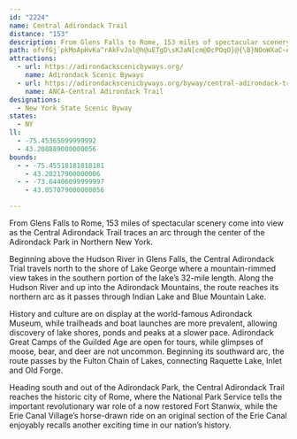 ```yaml
---
id: "2224"
name: Central Adirondack Trail
distance: "153"
description: From Glens Falls to Rome, 153 miles of spectacular scenery come into view as the Central Adirondack Trail traces an arc through the center of the Adirondack Park in Northern New York.
path: ofvfGj`pkMoApHvKa^rAkFvJal@h@uETgD\sKJaN[cm@DcPOqO}@{\B}NOoWXaC~AqETgBHmCEuINqDTkBbBoJfDmd@hBoWyCiEcAyCg@yCoD_ZyA_JaYmsAwLch@er@_iEmAwJSkFLeZ?qBIiBsCk^}@{FaPmo@mU_}@aHiW}GiSe@mAoGgLqMgU}A_DkBwEaKwXkBcGeAqFy@sHYgHi@g\eAgTwFyh@y@aEoDwJwDeHgZwt@iAmEiAaIs@eDi@{AcFyIsDgIuNw^}AmDiAiDy@yCcH}\gCmNmEcQyDmImFiK}Qc]sgA{tBu@aCUsAWyCGeDScBwAyFuBbAiABe@GiOgGwEkCsDaDeJiKsCuBsE{B_CmB}@eAoAsBgAmC??aAcC?yAJo@h@s@n@Qh@Hr@h@R\Z`AErA_@|@c@Z}API???g^l@_CLwEf@ec@dIqw@bPokArRoa@bGkEhAuEdCo`Ajt@aV`RcHlEgH`DoxAzg@iB`@sDV{CMcF_AuAe@gB{@oQoMuAm@cBg@wAWkCWms@FoCHciAnGaKv@aI`BiQvEqMvD}DxAyS`Kgi@vX_OjHsRhIuQfG{DZaQJoNKsAi@IFo@s@k@qAaCaK}B{G}H{PyAgC_BaCmCwCgKaI}A}A}X}\}Vqa@_JgNkDuGiQy]sAcBaI_F}Au@cBa@oFOgBe@u@a@oByAwUuSoBoA{IyCgAYeBK{]fCcA?mBYeBs@iDkCmBgBmi@al@}D}EcA}AuQ}\{EkMwFaM{@_BcEmKiOoYiAiBu@w@mAaA_Bu@mC]oOz@oQhAyDIgC_AeAi@cBqAiAyAcQc\oDoGgAwAkAgAaCuAcBc@kBSmRr@cz@dG}w@tGqa@nCuo@xFs@?i@G_@Yu@}@Sq@gFs_@EiBDeBNeAfAeEj@mCHaCE{Ay@yEwCuNo@wA_Au@i@UoBUcRXwAGuDc@sAFgBb@{@d@cBpBgGbNiAhBo@t@}AhAcB|@uAX}AFgCe@yFsCoA}@mBgBsHeIaBgAyBu@qFg@eDaAkDqAoCeB}DaDsG_GcWwQ}AqAeKqKoCeCcBmAySaMmV_Sy@g@oBg@mEEcBYmBkAaLuJs@a@yAc@yCUcAWi@SwBmA_DoDiEwFsOgTyBmEsDyIiAiBiBuBkL}IqCqDcBqAqP_HcCq@yCI}APiDz@mBJyAQu@YsB{AcBq@wE_@sA_@_Ae@}@{@gJ_MsGeHmBcBcBkAuBgAcCaAwBm@mBYcFSiVt@iBGcBUwAa@oDqB}@u@oBiCoBwDwGuNaAsDqAkKgAmFkA{CcBuCqCuCqN_Mk]mX{L}IeGiDcIyCgFmAsCe@ohAwImE?mCTgBXaB`@mVzHwBj@iCXwC?yXsBmASwCmAkCqB}@_A}@oAaBeDwVmn@{IcUoQql@gC}G{AeDsEoImBoCgYw^iC{EmAuDsc@}jBuA_FwA_D}p@sdAgEmH}DyIiBoFs@yCu@uEqAoOk@eE_@wAoAcDaBc@mDgD{@gA_AeCc@mDBaCnAuKJsCsSk}Ao@yC_AaCqa@su@a@u@{@cEaF{FYe@OsAXsCOi@cDaCsEyBe@k@Sc@Y_CX}PNaCr@mGJiBKsAw@mCQgA?e@PuEAy@OyAs@sA}@s@eDw@c@Qu@m@wEoHgHkJcA{AcC_FcFoPWgAKy@EaC@yHEkAQoBa@yAiC{GwIuPk@_C{BaLwIiYyCsK_BcEqJiTmAyDwGkV}BeF}DwH{CyHYgASsBI}Dh@aIEgHUiDgCcQiA{CuH_P{@yCiAaG_@eAwDiGcE_JsBiDaLmNgCsCoDqC}AaAcA_@{AQ}DGiB[a@QeAgAsAkC{@iCcR}o@cC}GmDwImE}H_B{FsDsNwH_R}@}CeAyEuKoa@cAwHDmGEoAgDuRa@sDi@sBgDuHcAmC}DuU_EkSaFcPu@sBy@{AmCaD}DyFuBoDm@yAe@wBi@aHmDwMiCkG]gBQgMy@iFI_B?iDd@uc@OcESkBAyCXaGT}Nh@oQ_@gH^aI?eSHgCJmAb@mCrDmMd@wBf@qCrCmS|DcS^uCh@{Md@qC~@}C|AeCrAyApAw@jYcJlBSrI_@~@?vAXfHtCh@\d@j@xAbCl@r@lFdE~A~@bAKlD{Bn@wAr@oCd@qArCmF|EuFrB_DvEmFp@qAjFuMjIcThA_Fh@yFJeEEwCi@uIY{BYw@{AkCc@}B_AgKC_AHkAfK}b@bAcGBcBGyAe@gI?gBHoAj@yD|D_PlAuHBs@~@mET{BbAoOPyAb@mBr@gB|BkD~@iBb@{AzDkPp@yDDgB?qAOkBm@mDI_BFcAdA_HHmBI{IUeCe@iBm@cBcFiIgGgN{JwRcCqEcFwGmCuCwBeB_CaC}DqGoBwBcAu@_Ak@sB{@_K}B{BgAsCeCiZyb@_CmEsCmGuAqBwAoAiBs@mE_A_CyAuIsIuA}BmCwGgAgBg@k@w@_@iB_@qL^}Di@gC}@wMsIcEuB_HeCgIcBsAa@iAi@_QkJySqQ_EsDkEuEqAwBkCkFuA}AyAw@y@QiBGyARg@PuCjBeNpKmVlLcBf@_AJcAGiAUqJcFiC_AaJwBiBoAcA_B]}@qIg_@eBcOyByOcAuJeAgHc@gFwGybAE_D^sHCqEiCsVy@}Eu@iCaJ_SsAsDm@eCUmBOyB}@__@?_A\aCh@}A`@q@p@g@f@WnI{AdBy@lAcB^iAR_B@qAe@ib@iAad@oC_g@MoEN{B\wA~CkHTs@b@sBb@aKZmNIoBq@wBs@_B}BaDi@aBUwAI{ARwBhB}H|@oBhDqEj@cBR{BOeCsAiIk@cCcAaCy@qA_IcJ_D}BaM}GmAgAk@eAsCuH_@k@{GmFu@u@id@ut@oMyP}Xwe@wAqCy@sDkBwWc@gCU}@cAwCuFwK{@mCiAeFu@sBwAaCgEeFkA{BmA{DyD_OYcCMmCb@mPEuE_@aP?sBPsC`CoPDeC_A_ME}B@oMEkAmBoOQmFDcE|BcZd@sDt@yCl@aB|EeJ^_AbAkDx@uEbD{_@n@gJBwCa@sgAa@gIcCaT]cEi@aL_@eBUm@cAsAkAm@gDe@oA}@o@{@}AwEuNqe@sAsDcByC_EeGw@gBiIuUoOs^mDiIwAmCsFeJgI}RiAqAs@i@{KeGcCaBoCwC}C}Ei@uAOgB?gA~@wMBiDIkASmA_BwHmAqHU{Do@oV_@uCoBcHYcCSsHr@uMWyC{AyFOeB?{@`@cHVqAhAsD`@kBFoCOqRSkBsBsFeAuG]y@k@o@y@YwDSDaAr@sCrCwKrEeJ~A}D`BgF~@iBzLiMxB{AvIiEb@[lAcBxB}EdAoC\qBZ_HRkBTu@vDaIh@qAt@qChA}FXsFDsa@HaIX_IvEup@dAuLd@wCvAuFhPyg@dBmGb@oBt@gFfIot@x@eE^gApF{KlAqBhAgAtAm@n@KpFB~@IvB{@d@[~@gAl@kAxA{DhAgBxDsDhA{@lAYnFi@vDo@|Cw@hAk@h@m@r@oApJaUZiAl@}Cx@aKZeC|@}BjBwCl@iAXcAJw@RgFN{BhBcH~@cFl@uG~Bq_@b@mDhA_CzIeMlHiHn@mA^yA\gEm@wTBaBj@}DvB}Ip@kCv@cBrBiC~PiPxHeLx@{@x@m@tJ{ErCkBbQ}R|LeXtJ{\fFuKdBsBpAs@hAQvYAxAMvJsA|CEbCTbBXr@TzBnAbA|@|@fAxC~E~@`@t@@VGj@a@pDkD`M{MrBgEn@sCX_DbAwQ@gCQ}BWgAsE_OcAcEgGac@WsE]qb@HaFZwHjBo[Z{M?cLHkH^wJRkC~@kHd@yB|AgFn@_ETiEIcF_@eD[kBo@_CqJkXgBwGeA{EmCqMs@oEUoFDsBHkB^iCj@kCv@sBrBmDxPcTnAiBn@kAhA_Dr@uCh@cDTcCHaDSyF_CsP{DmZ{@_IU}CQyGBaD^}H^gDf@yCtAgGp[ukAbAaG^cDX_FjAep@r@mJbAsFrg@wvBrBkIfT_x@j@yCb@mDHeB@sDQeEYeCcAwE_Qyn@oAiD_KcUeCiHcQ}o@i@mCUaBYsFMq^Ewk@BkEnAyf@^gFb@eDj@{CvBcIlGmSxNac@dDqHhMeVbAwCt@iD^iDN}De@w]@gDfBw^b@_DjAuEvA_DbB_ClLiMzDiG~AkDlHeTfCkGbC{D~AaBbBqAbCoAnCu@lCY~A?`DXrUfFbFj@lAFjBUvAi@rAiA~AgC^oATgA|AaQ~@iEn@_B~@}AfAmAfGoFdAsA|@_BbAoCjMif@^cDn@{OxA_QH}COeEi@uII_DR}_@NiDTkB^}ApFgPnAeChAwA|BcBfGqD`IkDrE{ArHyBfC}@tAu@`BaBvJ_Or@{@tBkBfFeDrGuDvUoJpCcB~VeQr@w@~AcCxCuG`D}F~MoTrC}CbFwDbB{AxAeBnOaTnOaQ~CaDrAgAnCeB|As@bQiGdD}@fDc@|BC`L^|BEzAQnIgB|DeAzB_AjByArC{DhAuCz@kDReAxGqp@X_Bv@gCbBqC~@eAlL{JdMqL`CcB|D_CtAcAvFyF|CkBnEiBlB_AzF{DlMaNrBkBlY{TxJgJlLwMpDaD|B_BhEuBrP}GpAG|@FjLfDrBFbBYfFmBtBY~MJvEe@rXwFbA[rCyArAoAbg@qj@hB{Cx@gB~@}Ct@{D^sC|MkrA~BySrCgTbCcPhAuE~A}EhJyVjAgCvAeBjBqAvBoB~@aBbByBlE_IlDaFxCsDrPeQdScXdAkB`A{BdE{KjGyLbT}^jRe[dNsUjDeG~Sw]|AuC~FsJjAsA`CeB`DuA~PsD`FShUHhAK|A{@t@gAx@aB`JyT|AmDz@yAnB{B`DqBfGsBjI{B`JyCxA[rEc@nB?jI\fEDnDIvAOnBg@~@g@fEyCbAqAhBwCh@mAZw@|@aD`@sCtD}YhAsFf@gArBmDpCsDtAwBvB{GlBwHhCgHrDqHvDiGbH{IrOmP|GsGjByA|CwBzg@{XrB}AhEcFbEkFvB_Dt@{AlCsGx@}Ct@sDjFoZpBmJtCaIt@cBlEaIrA_DdA{CbAyDpMok@Hi@DuAAaAOm@|]c[|B_BbCqArEiBzJuCvBIhDDx@JrB`@z_@lJzF|A~Dh@pEPxDMrFm@hSqFvBaAbBeAnOmN`AmArBwCji@a~@nCoIl@qArU_d@j@cAlD}CrE_Gv@sAx@oBr@eC~CqRdBsIlAmDhAaCt@qAbAgA|@s@rBiA|Bu@hD[tUG|BQbE{@pBm@~BgAnKqFzCwBb_@yZbGaE`IyDtNaGzIgEtNwI~L_JpLwJbCuBhAuArByCj@mAvEeLbBoCvBwBpOgF|BkB|BiDxBeFrDwFjB_C`RaM~CwClBkCnCiFlBuC|D_F|A{A`Au@tE{BnCkArAy@jA{AlOc]Xe@~AsAxDuAxKwBtB]|AIhBP~ExAn[~J|APlEAnCe@~K{CzOyChOeEbG}@bBOXLpNsA|EaArBs@`GeD~@wABOZk@pEyGhCgDnA_AbFaCfAYlGk@`FDxAKjAa@|B_B~Aq@tGuA~A?rCP~P|B~AHvEYzLwBzJoDzFcAnF_@`ED|D_@|GaBpL_DtLmDxEqBbMyGtB]|FK`C`@|GxCtK`Ej]~IdBZbC@~@Cb@ShAQ~OgFhBgAzJ{LlFyHpJiOzFeHdBcCrBeDhFgKpB_DnBgCji@mf@bCiBnAo@nF{BfDmAxKeA|E}HvNiQfTsl@f@y@|CmHpA_DjCyEz@{@z@g@bBeBvGmFnAoArD_DjCyBvBiCvByBRe@|A_B`A_AvBmCRy@rD}EjCkCRe@bBcBf@i@nAcBbBaBbBqAf@e@nAeBbBmA~CuDf@iCnAiEjCiHf@cBz@cBpAwClAuC
attractions:
  - url: https://adirondackscenicbyways.org/
    name: Adirondack Scenic Byways
  - url: https://adirondackscenicbyways.org/byway/central-adirondack-trail.html
    name: ANCA-Central Adirondack Trail
designations:
  - New York State Scenic Byway
states:
  - NY
ll:
  - -75.45365099999992
  - 43.208889000000056
bounds:
  - - -75.45518181818181
    - 43.20217900000006
  - - -73.64406099999997
    - 43.857079000000056

---
```


From Glens Falls to Rome, 153 miles of spectacular scenery come into view as the Central Adirondack Trail traces an arc through the center of the Adirondack Park in Northern New York.

Beginning above the Hudson River in Glens Falls, the Central Adirondack Trial travels north to the shore of Lake George where a mountain-rimmed view takes in the southern portion of the lake’s 32-mile length.  Along the Hudson River and up into the Adirondack Mountains, the route reaches its northern arc as it passes through Indian Lake and Blue Mountain Lake.

History and culture are on display at the world-famous Adirondack Museum, while trailheads and boat launches are more prevalent, allowing discovery of lake shores, ponds and peaks at a slower pace. Adirondack Great Camps of the Guilded Age are open for tours, while glimpses of moose, bear, and deer are not uncommon. Beginning its southward arc, the route passes by the Fulton Chain of Lakes, connecting Raquette Lake, Inlet and Old Forge.

Heading south and out of the Adirondack Park, the Central Adirondack Trail reaches the historic city of Rome, where the National Park Service tells the important revolutionary war role of a now restored Fort Stanwix, while the Erie Canal Village’s horse-drawn ride on an original section of the Erie Canal enjoyably recalls another exciting time in our nation’s history.
